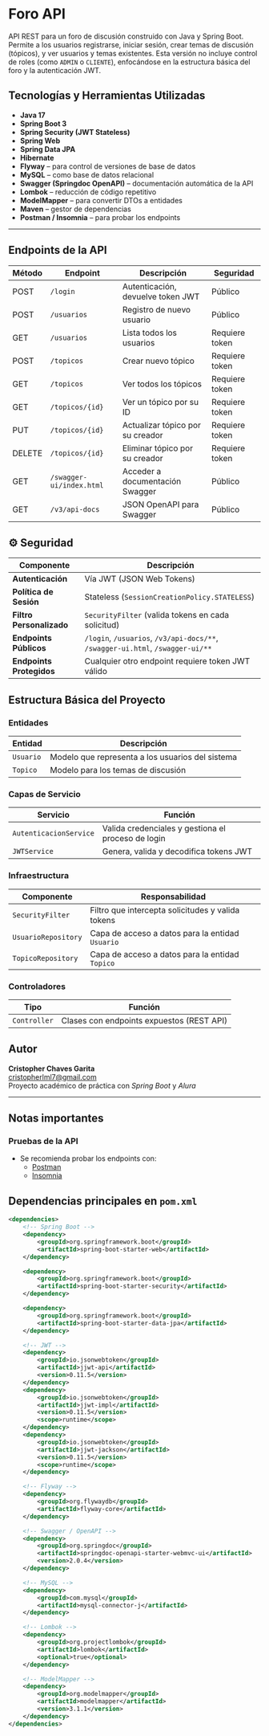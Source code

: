 #  Foro API

API REST para un foro de discusión construido con Java y Spring Boot. Permite a los usuarios registrarse, iniciar sesión, crear temas de discusión (tópicos), y ver usuarios y temas existentes. Esta versión no incluye control de roles (como `ADMIN` o `CLIENTE`), enfocándose en la estructura básica del foro y la autenticación JWT.

##  Tecnologías y Herramientas Utilizadas

- **Java 17**
- **Spring Boot 3**
- **Spring Security (JWT Stateless)**
- **Spring Web**
- **Spring Data JPA**
- **Hibernate**
- **Flyway** – para control de versiones de base de datos
- **MySQL** – como base de datos relacional
- **Swagger (Springdoc OpenAPI)** – documentación automática de la API
- **Lombok** – reducción de código repetitivo
- **ModelMapper** – para convertir DTOs a entidades
- **Maven** – gestor de dependencias
- **Postman / Insomnia** – para probar los endpoints

---
##  Endpoints de la API
| Método | Endpoint                  | Descripción                                | Seguridad         |
|--------|---------------------------|--------------------------------------------|------------------|
| POST   | `/login`                  | Autenticación, devuelve token JWT          | Público          |
| POST   | `/usuarios`               | Registro de nuevo usuario                  | Público          |
| GET    | `/usuarios`               | Lista todos los usuarios                   | Requiere token   |
| POST   | `/topicos`                | Crear nuevo tópico                         | Requiere token   |
| GET    | `/topicos`                | Ver todos los tópicos                      | Requiere token   |
| GET    | `/topicos/{id}`           | Ver un tópico por su ID                    | Requiere token   |
| PUT    | `/topicos/{id}`           | Actualizar tópico por su creador           | Requiere token   |
| DELETE | `/topicos/{id}`           | Eliminar tópico por su creador             | Requiere token   |
| GET    | `/swagger-ui/index.html`  | Acceder a documentación Swagger            | Público          |
| GET    | `/v3/api-docs`            | JSON OpenAPI para Swagger                  | Público          |

## ⚙ Seguridad

| **Componente**               | **Descripción**                                                                 |
|------------------------------|---------------------------------------------------------------------------------|
| **Autenticación**            | Vía JWT (JSON Web Tokens)                                                       |
| **Política de Sesión**       | Stateless (`SessionCreationPolicy.STATELESS`)                                   |
| **Filtro Personalizado**     | `SecurityFilter` (valida tokens en cada solicitud)                              |
| **Endpoints Públicos**       | `/login`, `/usuarios`, `/v3/api-docs/**`, `/swagger-ui.html`, `/swagger-ui/**`  |
| **Endpoints Protegidos**     | Cualquier otro endpoint requiere token JWT válido                               |

##  Estructura Básica del Proyecto

###  Entidades
| **Entidad**  | **Descripción**                                  |
|--------------|--------------------------------------------------|
| `Usuario`    | Modelo que representa a los usuarios del sistema |
| `Topico`     | Modelo para los temas de discusión               |

###  Capas de Servicio
| **Servicio**            | **Función**                                                                 |
|--------------------------|-----------------------------------------------------------------------------|
| `AutenticacionService`   | Valida credenciales y gestiona el proceso de login                          |
| `JWTService`            | Genera, valida y decodifica tokens JWT                                      |

###  Infraestructura
| **Componente**           | **Responsabilidad**                                                         |
|--------------------------|-----------------------------------------------------------------------------|
| `SecurityFilter`         | Filtro que intercepta solicitudes y valida tokens                           |
| `UsuarioRepository`      | Capa de acceso a datos para la entidad `Usuario`                            |
| `TopicoRepository`       | Capa de acceso a datos para la entidad `Topico`                             |

###  Controladores
| **Tipo**       | **Función**                                                                 |
|----------------|-----------------------------------------------------------------------------|
| `Controller`   | Clases con endpoints expuestos (REST API)                                   |

##  Autor

**Cristopher Chaves Garita**  
 [cristopherlml7@gmail.com](mailto:cristopherlml7@gmail.com)  
 Proyecto académico de práctica con *Spring Boot* y *Alura*

---

## Notas importantes

### Pruebas de la API
- Se recomienda probar los endpoints con:
  - [Postman](https://www.postman.com/)
  - [Insomnia](https://insomnia.rest/)



## Dependencias principales en `pom.xml`

```xml
<dependencies>
    <!-- Spring Boot -->
    <dependency>
        <groupId>org.springframework.boot</groupId>
        <artifactId>spring-boot-starter-web</artifactId>
    </dependency>

    <dependency>
        <groupId>org.springframework.boot</groupId>
        <artifactId>spring-boot-starter-security</artifactId>
    </dependency>

    <dependency>
        <groupId>org.springframework.boot</groupId>
        <artifactId>spring-boot-starter-data-jpa</artifactId>
    </dependency>

    <!-- JWT -->
    <dependency>
        <groupId>io.jsonwebtoken</groupId>
        <artifactId>jjwt-api</artifactId>
        <version>0.11.5</version>
    </dependency>
    <dependency>
        <groupId>io.jsonwebtoken</groupId>
        <artifactId>jjwt-impl</artifactId>
        <version>0.11.5</version>
        <scope>runtime</scope>
    </dependency>
    <dependency>
        <groupId>io.jsonwebtoken</groupId>
        <artifactId>jjwt-jackson</artifactId>
        <version>0.11.5</version>
        <scope>runtime</scope>
    </dependency>

    <!-- Flyway -->
    <dependency>
        <groupId>org.flywaydb</groupId>
        <artifactId>flyway-core</artifactId>
    </dependency>

    <!-- Swagger / OpenAPI -->
    <dependency>
        <groupId>org.springdoc</groupId>
        <artifactId>springdoc-openapi-starter-webmvc-ui</artifactId>
        <version>2.0.4</version>
    </dependency>

    <!-- MySQL -->
    <dependency>
        <groupId>com.mysql</groupId>
        <artifactId>mysql-connector-j</artifactId>
    </dependency>

    <!-- Lombok -->
    <dependency>
        <groupId>org.projectlombok</groupId>
        <artifactId>lombok</artifactId>
        <optional>true</optional>
    </dependency>

    <!-- ModelMapper -->
    <dependency>
        <groupId>org.modelmapper</groupId>
        <artifactId>modelmapper</artifactId>
        <version>3.1.1</version>
    </dependency>
</dependencies>
